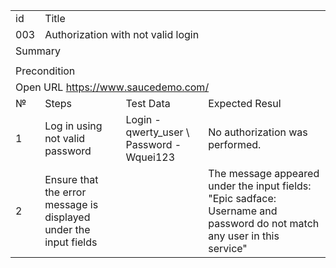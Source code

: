 <table>
  <tr>
   <td>id
   </td>
   <td colspan="12" >Title
   </td>
  </tr>
  <tr>
   <td>003
   </td>
   <td colspan="12" >Authorization with not valid login
   </td>
  </tr>
  <tr>
   <td colspan="13" >Summary
   </td>
  </tr>
  <tr>
   <td colspan="13" >
   </td>
  </tr>
  <tr>
   <td colspan="13" >Precondition
   </td>
  </tr>
  <tr>
   <td colspan="13" >Open URL <a href="https://www.saucedemo.com/">https://www.saucedemo.com/</a>
   </td>
  </tr>
  <tr>
   <td>№
   </td>
   <td colspan="4" >Steps
   </td>
   <td colspan="4" >Test Data
   </td>
   <td colspan="4" >Expected Resul
   </td>
  </tr>
  <tr>
   <td>1
   </td>
   <td colspan="4" >Log in using not valid password
   </td>
   <td colspan="4" >Login - qwerty_user \
Password - Wquei123
   </td>
   <td colspan="4" >No authorization was performed. 
   </td>
  </tr>
  <tr>
   <td>2
   </td>
   <td colspan="4" >Ensure that the error message is displayed under the input fields
   </td>
   <td colspan="4" >
   </td>
   <td colspan="4" >The message appeared under the input fields: "Epic sadface: Username and password do not match any user in this service"
   </td>
  </tr>
</table>